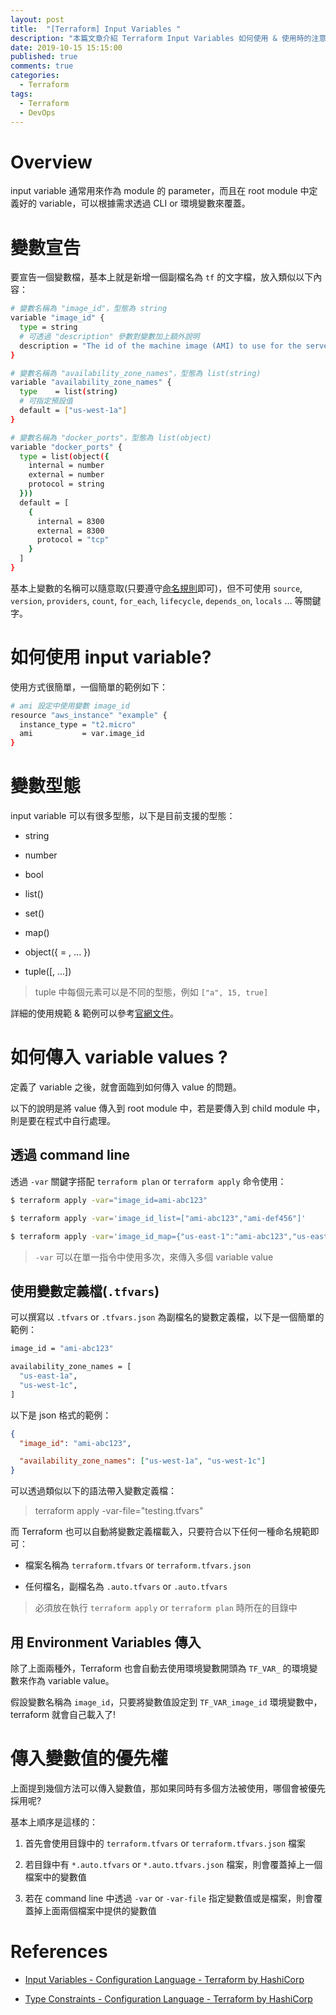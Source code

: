 ```yaml
---
layout: post
title:  "[Terraform] Input Variables "
description: "本篇文章介紹 Terraform Input Variables 如何使用 & 使用時的注意事項"
date: 2019-10-15 15:15:00
published: true
comments: true
categories:
  - Terraform
tags:
  - Terraform
  - DevOps
---
```



Overview
========

input variable 通常用來作為 module 的 parameter，而且在 root module 中定義好的 variable，可以根據需求透過 CLI or 環境變數來覆蓋。


變數宣告
=======

要宣告一個變數檔，基本上就是新增一個副檔名為 `tf` 的文字檔，放入類似以下內容：

```bash
# 變數名稱為 "image_id"，型態為 string
variable "image_id" {
  type = string
  # 可透過 "description" 參數對變數加上額外說明
  description = "The id of the machine image (AMI) to use for the server."
}

# 變數名稱為 "availability_zone_names"，型態為 list(string)
variable "availability_zone_names" {
  type    = list(string)
  # 可指定預設值
  default = ["us-west-1a"]
}

# 變數名稱為 "docker_ports"，型態為 list(object)
variable "docker_ports" {
  type = list(object({
    internal = number
    external = number
    protocol = string
  }))
  default = [
    {
      internal = 8300
      external = 8300
      protocol = "tcp"
    }
  ]
}
```

基本上變數的名稱可以隨意取(只要遵守[命名規則](https://www.terraform.io/docs/configuration/syntax.html#identifiers)即可)，但不可使用 `source`, `version`, `providers`, `count`, `for_each`, `lifecycle`, `depends_on`, `locals` ... 等關鍵字。


如何使用 input variable?
=======================

使用方式很簡單，一個簡單的範例如下：

```bash
# ami 設定中使用變數 image_id
resource "aws_instance" "example" {
  instance_type = "t2.micro"
  ami           = var.image_id
}
```


變數型態
=======

input variable 可以有很多型態，以下是目前支援的型態：

- string

- number

- bool

- list(<TYPE>)

- set(<TYPE>)

- map(<TYPE>)

- object({<ATTR NAME> = <TYPE>, ... })

- tuple([<TYPE>, ...])

> tuple 中每個元素可以是不同的型態，例如 `["a", 15, true]`

詳細的使用規範 & 範例可以參考[官網文件](https://www.terraform.io/docs/configuration/types.html)。


如何傳入 variable values ?
=========================

定義了 variable 之後，就會面臨到如何傳入 value 的問題。

以下的說明是將 value 傳入到 root module 中，若是要傳入到 child module 中，則是要在程式中自行處理。

## 透過 command line

透過 `-var` 關鍵字搭配 `terraform plan` or `terraform apply` 命令使用：

```bash
$ terraform apply -var="image_id=ami-abc123"

$ terraform apply -var='image_id_list=["ami-abc123","ami-def456"]'

$ terraform apply -var='image_id_map={"us-east-1":"ami-abc123","us-east-2":"ami-def456"}'
```

> `-var` 可以在單一指令中使用多次，來傳入多個 variable value

## 使用變數定義檔(`.tfvars`)

可以撰寫以 `.tfvars` or `.tfvars.json` 為副檔名的變數定義檔，以下是一個簡單的範例：

```bash
image_id = "ami-abc123"

availability_zone_names = [
  "us-east-1a",
  "us-west-1c",
]
```

以下是 json 格式的範例：

```json
{
  "image_id": "ami-abc123",

  "availability_zone_names": ["us-west-1a", "us-west-1c"]
}
```

可以透過類似以下的語法帶入變數定義檔：

> terraform apply -var-file="testing.tfvars"

而 Terraform 也可以自動將變數定義檔載入，只要符合以下任何一種命名規範即可：

- 檔案名稱為 `terraform.tfvars` or `terraform.tfvars.json`

- 任何檔名，副檔名為 `.auto.tfvars` or `.auto.tfvars`

> 必須放在執行 `terraform apply` or `terraform plan` 時所在的目錄中

## 用 Environment Variables 傳入

除了上面兩種外，Terraform 也會自動去使用環境變數開頭為 `TF_VAR_` 的環境變數來作為 variable value。

假設變數名稱為 `image_id`，只要將變數值設定到 `TF_VAR_image_id` 環境變數中，terraform 就會自己載入了!


傳入變數值的優先權
===============

上面提到幾個方法可以傳入變數值，那如果同時有多個方法被使用，哪個會被優先採用呢?

基本上順序是這樣的：

1. 首先會使用目錄中的 `terraform.tfvars` or `terraform.tfvars.json` 檔案

2. 若目錄中有 `*.auto.tfvars` or `*.auto.tfvars.json` 檔案，則會覆蓋掉上一個檔案中的變數值

3. 若在 command line 中透過 `-var` or `-var-file` 指定變數值或是檔案，則會覆蓋掉上面兩個檔案中提供的變數值



References
==========

- [Input Variables - Configuration Language - Terraform by HashiCorp](https://www.terraform.io/docs/configuration/variables.html)

- [Type Constraints - Configuration Language - Terraform by HashiCorp](https://www.terraform.io/docs/configuration/types.html)
